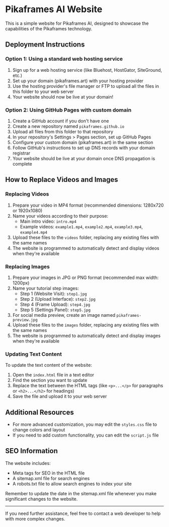 # Pikaframes AI Website

This is a simple website for Pikaframes AI, designed to showcase the capabilities of the Pikaframes technology.

## Deployment Instructions

### Option 1: Using a standard web hosting service

1. Sign up for a web hosting service (like Bluehost, HostGator, SiteGround, etc.)
2. Set up your domain (pikaframes.art) with your hosting provider
3. Use the hosting provider's file manager or FTP to upload all the files in this folder to your web server
4. Your website should now be live at your domain!

### Option 2: Using GitHub Pages with custom domain

1. Create a GitHub account if you don't have one
2. Create a new repository named `pikaframes.github.io`
3. Upload all files from this folder to that repository
4. In your repository's Settings > Pages section, set up GitHub Pages
5. Configure your custom domain (pikaframes.art) in the same section
6. Follow GitHub's instructions to set up DNS records with your domain registrar
7. Your website should be live at your domain once DNS propagation is complete

## How to Replace Videos and Images

### Replacing Videos

1. Prepare your video in MP4 format (recommended dimensions: 1280x720 or 1920x1080)
2. Name your videos according to their purpose:
   - Main intro video: `intro.mp4`
   - Example videos: `example1.mp4`, `example2.mp4`, `example3.mp4`, `example4.mp4`
3. Upload these files to the `videos` folder, replacing any existing files with the same names
4. The website is programmed to automatically detect and display videos when they're available

### Replacing Images

1. Prepare your images in JPG or PNG format (recommended max width: 1200px)
2. Name your tutorial step images:
   - Step 1 (Website Visit): `step1.jpg`
   - Step 2 (Upload Interface): `step2.jpg`
   - Step 4 (Frame Upload): `step4.jpg`
   - Step 5 (Settings Panel): `step5.jpg`
3. For social media preview, create an image named `pikaframes-preview.jpg`
4. Upload these files to the `images` folder, replacing any existing files with the same names
5. The website is programmed to automatically detect and display images when they're available

### Updating Text Content

To update the text content of the website:

1. Open the `index.html` file in a text editor
2. Find the section you want to update
3. Replace the text between the HTML tags (like `<p>...</p>` for paragraphs or `<h2>...</h2>` for headings)
4. Save the file and upload it to your web server

## Additional Resources

- For more advanced customization, you may edit the `styles.css` file to change colors and layout
- If you need to add custom functionality, you can edit the `script.js` file

## SEO Information

The website includes:
- Meta tags for SEO in the HTML file
- A sitemap.xml file for search engines
- A robots.txt file to allow search engines to index your site

Remember to update the date in the sitemap.xml file whenever you make significant changes to the website.

---

If you need further assistance, feel free to contact a web developer to help with more complex changes. 